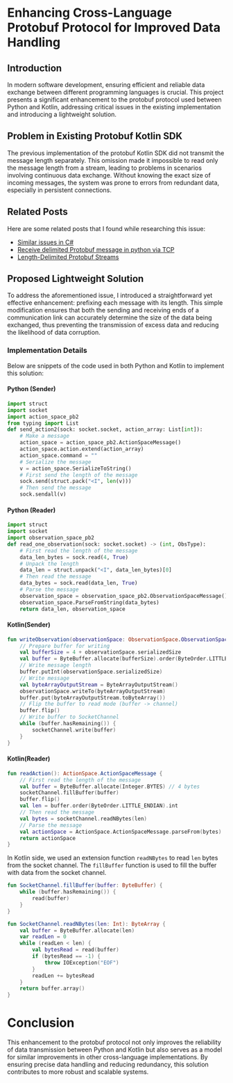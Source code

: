 # Enhancing Cross-Language Protobuf Protocol for Improved Data Handling

## Introduction
In modern software development, ensuring efficient and reliable data exchange between different programming languages is crucial. This project presents a significant enhancement to the protobuf protocol used between Python and Kotlin, addressing critical issues in the existing implementation and introducing a lightweight solution.

## Problem in Existing Protobuf Kotlin SDK
The previous implementation of the protobuf Kotlin SDK did not transmit the message length separately. This omission made it impossible to read only the message length from a stream, leading to problems in scenarios involving continuous data exchange. Without knowing the exact size of incoming messages, the system was prone to errors from redundant data, especially in persistent connections.

## Related Posts
Here are some related posts that I found while researching this issue:

- [Similar issues in C#](https://github.com/protocolbuffers/protobuf/issues/4303)
- [Receive delimited Protobuf message in python via TCP](https://stackoverflow.com/questions/43897955/receive-delimited-protobuf-message-in-python-via-tcp/43898459#43898459)
- [Length-Delimited Protobuf Streams](https://seb-nyberg.medium.com/length-delimited-protobuf-streams-a39ebc4a4565)


## Proposed Lightweight Solution
To address the aforementioned issue, I introduced a straightforward yet effective enhancement: prefixing each message with its length. This simple modification ensures that both the sending and receiving ends of a communication link can accurately determine the size of the data being exchanged, thus preventing the transmission of excess data and reducing the likelihood of data corruption.

### Implementation Details
Below are snippets of the code used in both Python and Kotlin to implement this solution:

#### Python (Sender)
```python
import struct
import socket
import action_space_pb2
from typing import List
def send_action2(sock: socket.socket, action_array: List[int]):
    # Make a message
    action_space = action_space_pb2.ActionSpaceMessage()
    action_space.action.extend(action_array)
    action_space.command = ""
    # Serialize the message
    v = action_space.SerializeToString()
    # First send the length of the message
    sock.send(struct.pack("<I", len(v)))
    # Then send the message
    sock.sendall(v)
```
#### Python (Reader)
```python
import struct
import socket
import observation_space_pb2
def read_one_observation(sock: socket.socket) -> (int, ObsType):
    # First read the length of the message
    data_len_bytes = sock.read(4, True)
    # Unpack the length
    data_len = struct.unpack("<I", data_len_bytes)[0]
    # Then read the message
    data_bytes = sock.read(data_len, True)
    # Parse the message
    observation_space = observation_space_pb2.ObservationSpaceMessage()
    observation_space.ParseFromString(data_bytes)
    return data_len, observation_space
```

#### Kotlin(Sender)
```Kotlin
fun writeObservation(observationSpace: ObservationSpace.ObservationSpaceMessage) {
    // Prepare buffer for writing
    val bufferSize = 4 + observationSpace.serializedSize
    val buffer = ByteBuffer.allocate(bufferSize).order(ByteOrder.LITTLE_ENDIAN)
    // Write message length
    buffer.putInt(observationSpace.serializedSize)
    // Write message
    val byteArrayOutputStream = ByteArrayOutputStream()
    observationSpace.writeTo(byteArrayOutputStream)
    buffer.put(byteArrayOutputStream.toByteArray())
    // Flip the buffer to read mode (buffer -> channel)
    buffer.flip()
    // Write buffer to SocketChannel
    while (buffer.hasRemaining()) {
        socketChannel.write(buffer)
    }
}
```

#### Kotlin(Reader)
```Kotlin
fun readAction(): ActionSpace.ActionSpaceMessage {
    // First read the length of the message
    val buffer = ByteBuffer.allocate(Integer.BYTES) // 4 bytes
    socketChannel.fillBuffer(buffer)
    buffer.flip()
    val len = buffer.order(ByteOrder.LITTLE_ENDIAN).int
    // Then read the message
    val bytes = socketChannel.readNBytes(len)
    // Parse the message
    val actionSpace = ActionSpace.ActionSpaceMessage.parseFrom(bytes)
    return actionSpace
}
```

In Kotlin side, we used an extension function `readNBytes` to read `len` bytes from the socket channel. The `fillBuffer` function is used to fill the buffer with data from the socket channel.

```Kotlin
fun SocketChannel.fillBuffer(buffer: ByteBuffer) {
    while (buffer.hasRemaining()) {
        read(buffer)
    }
}

fun SocketChannel.readNBytes(len: Int): ByteArray {
    val buffer = ByteBuffer.allocate(len)
    var readLen = 0
    while (readLen < len) {
        val bytesRead = read(buffer)
        if (bytesRead == -1) {
            throw IOException("EOF")
        }
        readLen += bytesRead
    }
    return buffer.array()
}
```

# Conclusion
This enhancement to the protobuf protocol not only improves the reliability of data transmission between Python and Kotlin but also serves as a model for similar improvements in other cross-language implementations. By ensuring precise data handling and reducing redundancy, this solution contributes to more robust and scalable systems.